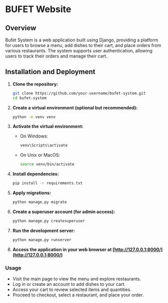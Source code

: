 # BUFET Website

## Overview
Bufet System is a web application built using Django, providing a platform for users to browse a menu, add dishes to their cart, and place orders from various restaurants. The system supports user authentication, allowing users to track their orders and manage their cart.

## Installation and Deployment
1. **Clone the repository:**

    ```bash
    git clone https://github.com/your-username/bufet-system.git
    cd bufet-system
    ```

2. **Create a virtual environment (optional but recommended):**

    ```bash
    python -m venv venv
    ```

3. **Activate the virtual environment:**

    - On Windows:

        ```bash
        venv\Scripts\activate
        ```

    - On Unix or MacOS:

        ```bash
        source venv/bin/activate
        ```

4. **Install dependencies:**

    ```bash
    pip install -r requirements.txt
    ```

5. **Apply migrations:**

    ```bash
    python manage.py migrate
    ```

6. **Create a superuser account (for admin access):**

    ```bash
    python manage.py createsuperuser
    ```

7. **Run the development server:**

    ```bash
    python manage.py runserver
    ```

8. **Access the application in your web browser at [http://127.0.0.1:8000/](http://127.0.0.1:8000/)**

### Usage

- Visit the main page to view the menu and explore restaurants.
- Log in or create an account to add dishes to your cart.
- Access your cart to review selected items and quantities.
- Proceed to checkout, select a restaurant, and place your order.
